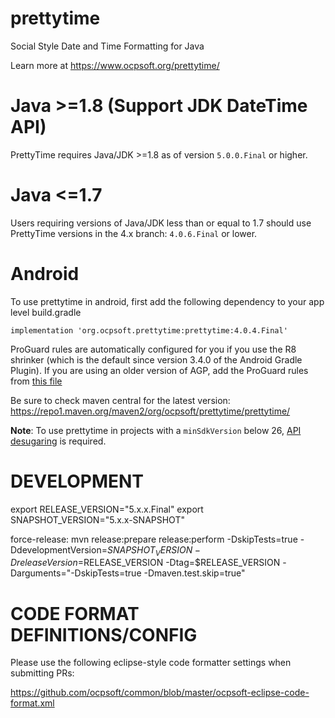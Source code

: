 prettytime
==========
Social Style Date and Time Formatting for Java

Learn more at https://www.ocpsoft.org/prettytime/

Java >=1.8 (Support JDK DateTime API)
=======
PrettyTime requires Java/JDK >=1.8 as of version `5.0.0.Final` or higher.

Java <=1.7
=======
Users requiring versions of Java/JDK less than or equal to 1.7 should use PrettyTime versions in the 4.x branch: `4.0.6.Final` or lower.

Android
=======
To use prettytime in android, first add the following dependency to your app level build.gradle

	implementation 'org.ocpsoft.prettytime:prettytime:4.0.4.Final'

ProGuard rules are automatically configured for you if you use the R8 shrinker (which is the default since version 3.4.0 of the Android Gradle Plugin). If you are using an older version of AGP, add the ProGuard rules from [this file](core/src/main/resources/META-INF/proguard/prettytime.pro)

Be sure to check maven central for the latest version: https://repo1.maven.org/maven2/org/ocpsoft/prettytime/prettytime/

**Note**: To use prettytime in projects with a `minSdkVersion` below 26, [API desugaring](https://developer.android.com/studio/write/java8-support#library-desugaring) is required.

DEVELOPMENT
===========
export RELEASE_VERSION="5.x.x.Final"
export SNAPSHOT_VERSION="5.x.x-SNAPSHOT"

force-release: mvn release:prepare release:perform -DskipTests=true -DdevelopmentVersion=$SNAPSHOT_VERSION -DreleaseVersion=$RELEASE_VERSION -Dtag=$RELEASE_VERSION -Darguments="-DskipTests=true -Dmaven.test.skip=true"

CODE FORMAT DEFINITIONS/CONFIG
==============================
Please use the following eclipse-style code formatter settings when submitting PRs:

https://github.com/ocpsoft/common/blob/master/ocpsoft-eclipse-code-format.xml
